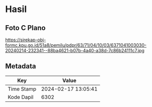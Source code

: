 # Hasil

## Foto C Plano

https://sirekap-obj-formc.kpu.go.id/51a8/pemilu/pdpr/63/71/04/10/03/6371041003030-20240214-232341--88ba4621-b07b-4a40-a38d-7c86b24111c7.jpg


## Metadata

| Key        | Value               |
| ---------- | ------------------- |
| Time Stamp | 2024-02-17 13:05:41 |
| Kode Dapil | 6302                |



